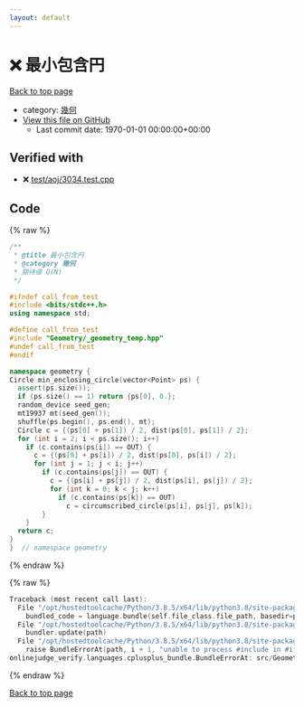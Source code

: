 ```yaml
---
layout: default
---
```


<!-- mathjax config similar to math.stackexchange -->
<script type="text/javascript" async
  src="https://cdnjs.cloudflare.com/ajax/libs/mathjax/2.7.5/MathJax.js?config=TeX-MML-AM_CHTML">
</script>
<script type="text/x-mathjax-config">
  MathJax.Hub.Config({
    TeX: { equationNumbers: { autoNumber: "AMS" }},
    tex2jax: {
      inlineMath: [ ['$','$'] ],
      processEscapes: true
    },
    "HTML-CSS": { matchFontHeight: false },
    displayAlign: "left",
    displayIndent: "2em"
  });
</script>

<script type="text/javascript" src="https://cdnjs.cloudflare.com/ajax/libs/jquery/3.4.1/jquery.min.js"></script>
<script src="https://cdn.jsdelivr.net/npm/jquery-balloon-js@1.1.2/jquery.balloon.min.js" integrity="sha256-ZEYs9VrgAeNuPvs15E39OsyOJaIkXEEt10fzxJ20+2I=" crossorigin="anonymous"></script>
<script type="text/javascript" src="../../../assets/js/copy-button.js"></script>
<link rel="stylesheet" href="../../../assets/css/copy-button.css" />


# :x: 最小包含円

<a href="../../../index.html">Back to top page</a>

* category: <a href="../../../index.html#8f833136c094b0b1f887309fa147399d">幾何</a>
* <a href="{{ site.github.repository_url }}/blob/master/src/Geometry/min_enclosing_circle.hpp">View this file on GitHub</a>
    - Last commit date: 1970-01-01 00:00:00+00:00




## Verified with

* :x: <a href="../../../verify/test/aoj/3034.test.cpp.html">test/aoj/3034.test.cpp</a>


## Code

<a id="unbundled"></a>
{% raw %}
```cpp
/**
 * @title 最小包含円
 * @category 幾何
 * 期待値 O(N)
 */

#ifndef call_from_test
#include <bits/stdc++.h>
using namespace std;

#define call_from_test
#include "Geometry/_geometry_temp.hpp"
#undef call_from_test
#endif

namespace geometry {
Circle min_enclosing_circle(vector<Point> ps) {
  assert(ps.size());
  if (ps.size() == 1) return {ps[0], 0.};
  random_device seed_gen;
  mt19937 mt(seed_gen());
  shuffle(ps.begin(), ps.end(), mt);
  Circle c = {(ps[0] + ps[1]) / 2, dist(ps[0], ps[1]) / 2};
  for (int i = 2; i < ps.size(); i++)
    if (c.contains(ps[i]) == OUT) {
      c = {(ps[0] + ps[i]) / 2, dist(ps[0], ps[i]) / 2};
      for (int j = 1; j < i; j++)
        if (c.contains(ps[j]) == OUT) {
          c = {(ps[i] + ps[j]) / 2, dist(ps[i], ps[j]) / 2};
          for (int k = 0; k < j; k++)
            if (c.contains(ps[k]) == OUT)
              c = circumscribed_circle(ps[i], ps[j], ps[k]);
        }
    }
  return c;
}
}  // namespace geometry

```
{% endraw %}

<a id="bundled"></a>
{% raw %}
```cpp
Traceback (most recent call last):
  File "/opt/hostedtoolcache/Python/3.8.5/x64/lib/python3.8/site-packages/onlinejudge_verify/docs.py", line 349, in write_contents
    bundled_code = language.bundle(self.file_class.file_path, basedir=pathlib.Path.cwd())
  File "/opt/hostedtoolcache/Python/3.8.5/x64/lib/python3.8/site-packages/onlinejudge_verify/languages/cplusplus.py", line 185, in bundle
    bundler.update(path)
  File "/opt/hostedtoolcache/Python/3.8.5/x64/lib/python3.8/site-packages/onlinejudge_verify/languages/cplusplus_bundle.py", line 306, in update
    raise BundleErrorAt(path, i + 1, "unable to process #include in #if / #ifdef / #ifndef other than include guards")
onlinejudge_verify.languages.cplusplus_bundle.BundleErrorAt: src/Geometry/min_enclosing_circle.hpp: line 12: unable to process #include in #if / #ifdef / #ifndef other than include guards

```
{% endraw %}

<a href="../../../index.html">Back to top page</a>

